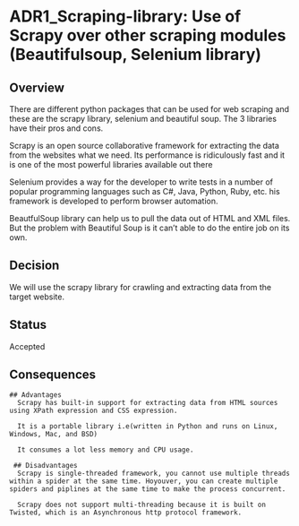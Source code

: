 # ADR1_Scraping-library: Use of Scrapy over other scraping modules (Beautifulsoup, Selenium library)

## Overview
There are different python packages that can be used for web scraping and these are the scrapy library, selenium and beautiful soup. The 3 libraries have their pros and cons.

Scrapy is an open source collaborative framework for extracting the data from the websites what we need. Its performance is ridiculously fast and it is one of the most powerful libraries available out there

Selenium provides a way for the developer to write tests in a number of popular programming languages such as C#, Java, Python, Ruby, etc. his framework is developed to perform browser automation.

BeautfulSoup library can help us to pull the data out of HTML and XML files. But the problem with Beautiful Soup is it can’t able to do the entire job on its own. 

## Decision
We will use the scrapy library for crawling and extracting data from the target website.

## Status
Accepted

## Consequences

    ## Advantages
      Scrapy has built-in support for extracting data from HTML sources using XPath expression and CSS expression.

      It is a portable library i.e(written in Python and runs on Linux, Windows, Mac, and BSD)

      It consumes a lot less memory and CPU usage.

     ## Disadvantages
      Scrapy is single-threaded framework, you cannot use multiple threads within a spider at the same time. Hoyouver, you can create multiple spiders and piplines at the same time to make the process concurrent.

      Scrapy does not support multi-threading because it is built on Twisted, which is an Asynchronous http protocol framework.

